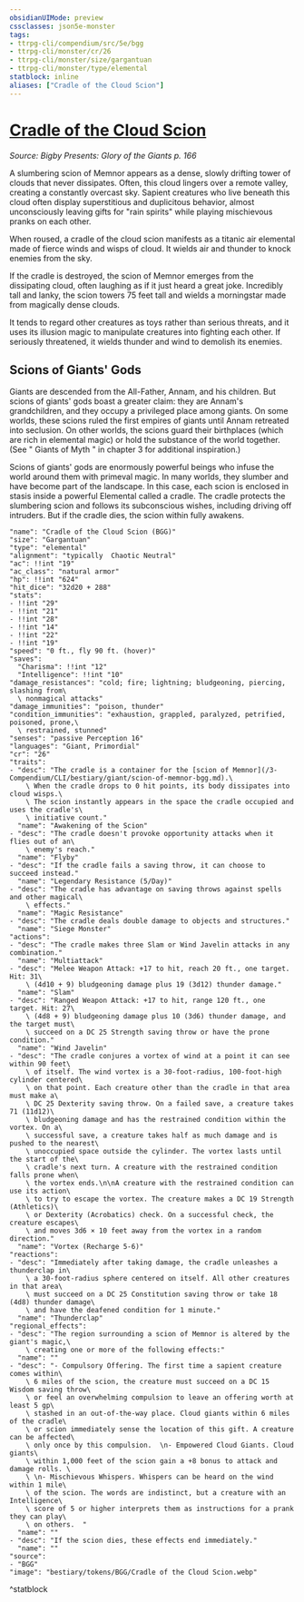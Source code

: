 ```yaml
---
obsidianUIMode: preview
cssclasses: json5e-monster
tags:
- ttrpg-cli/compendium/src/5e/bgg
- ttrpg-cli/monster/cr/26
- ttrpg-cli/monster/size/gargantuan
- ttrpg-cli/monster/type/elemental
statblock: inline
aliases: ["Cradle of the Cloud Scion"]
---
```

# [Cradle of the Cloud Scion](3-Compendium\CLI\bestiary\elemental/cradle-of-the-cloud-scion-bgg.md)
*Source: Bigby Presents: Glory of the Giants p. 166*  

A slumbering scion of Memnor appears as a dense, slowly drifting tower of clouds that never dissipates. Often, this cloud lingers over a remote valley, creating a constantly overcast sky. Sapient creatures who live beneath this cloud often display superstitious and duplicitous behavior, almost unconsciously leaving gifts for "rain spirits" while playing mischievous pranks on each other.

When roused, a cradle of the cloud scion manifests as a titanic air elemental made of fierce winds and wisps of cloud. It wields air and thunder to knock enemies from the sky.

If the cradle is destroyed, the scion of Memnor emerges from the dissipating cloud, often laughing as if it just heard a great joke. Incredibly tall and lanky, the scion towers 75 feet tall and wields a morningstar made from magically dense clouds.

It tends to regard other creatures as toys rather than serious threats, and it uses its illusion magic to manipulate creatures into fighting each other. If seriously threatened, it wields thunder and wind to demolish its enemies.

## Scions of Giants' Gods

Giants are descended from the All-Father, Annam, and his children. But scions of giants' gods boast a greater claim: they are Annam's grandchildren, and they occupy a privileged place among giants. On some worlds, these scions ruled the first empires of giants until Annam retreated into seclusion. On other worlds, the scions guard their birthplaces (which are rich in elemental magic) or hold the substance of the world together. (See " Giants of Myth " in chapter 3 for additional inspiration.)

Scions of giants' gods are enormously powerful beings who infuse the world around them with primeval magic. In many worlds, they slumber and have become part of the landscape. In this case, each scion is enclosed in stasis inside a powerful Elemental called a cradle. The cradle protects the slumbering scion and follows its subconscious wishes, including driving off intruders. But if the cradle dies, the scion within fully awakens.

```statblock
"name": "Cradle of the Cloud Scion (BGG)"
"size": "Gargantuan"
"type": "elemental"
"alignment": "typically  Chaotic Neutral"
"ac": !!int "19"
"ac_class": "natural armor"
"hp": !!int "624"
"hit_dice": "32d20 + 288"
"stats":
- !!int "29"
- !!int "21"
- !!int "28"
- !!int "14"
- !!int "22"
- !!int "19"
"speed": "0 ft., fly 90 ft. (hover)"
"saves":
  "Charisma": !!int "12"
  "Intelligence": !!int "10"
"damage_resistances": "cold; fire; lightning; bludgeoning, piercing, slashing from\
  \ nonmagical attacks"
"damage_immunities": "poison, thunder"
"condition_immunities": "exhaustion, grappled, paralyzed, petrified, poisoned, prone,\
  \ restrained, stunned"
"senses": "passive Perception 16"
"languages": "Giant, Primordial"
"cr": "26"
"traits":
- "desc": "The cradle is a container for the [scion of Memnor](/3-Compendium/CLI/bestiary/giant/scion-of-memnor-bgg.md).\
    \ When the cradle drops to 0 hit points, its body dissipates into cloud wisps.\
    \ The scion instantly appears in the space the cradle occupied and uses the cradle's\
    \ initiative count."
  "name": "Awakening of the Scion"
- "desc": "The cradle doesn't provoke opportunity attacks when it flies out of an\
    \ enemy's reach."
  "name": "Flyby"
- "desc": "If the cradle fails a saving throw, it can choose to succeed instead."
  "name": "Legendary Resistance (5/Day)"
- "desc": "The cradle has advantage on saving throws against spells and other magical\
    \ effects."
  "name": "Magic Resistance"
- "desc": "The cradle deals double damage to objects and structures."
  "name": "Siege Monster"
"actions":
- "desc": "The cradle makes three Slam or Wind Javelin attacks in any combination."
  "name": "Multiattack"
- "desc": "Melee Weapon Attack: +17 to hit, reach 20 ft., one target. Hit: 31\
    \ (4d10 + 9) bludgeoning damage plus 19 (3d12) thunder damage."
  "name": "Slam"
- "desc": "Ranged Weapon Attack: +17 to hit, range 120 ft., one target. Hit: 27\
    \ (4d8 + 9) bludgeoning damage plus 10 (3d6) thunder damage, and the target must\
    \ succeed on a DC 25 Strength saving throw or have the prone condition."
  "name": "Wind Javelin"
- "desc": "The cradle conjures a vortex of wind at a point it can see within 90 feet\
    \ of itself. The wind vortex is a 30-foot-radius, 100-foot-high cylinder centered\
    \ on that point. Each creature other than the cradle in that area must make a\
    \ DC 25 Dexterity saving throw. On a failed save, a creature takes 71 (11d12)\
    \ bludgeoning damage and has the restrained condition within the vortex. On a\
    \ successful save, a creature takes half as much damage and is pushed to the nearest\
    \ unoccupied space outside the cylinder. The vortex lasts until the start of the\
    \ cradle's next turn. A creature with the restrained condition falls prone when\
    \ the vortex ends.\n\nA creature with the restrained condition can use its action\
    \ to try to escape the vortex. The creature makes a DC 19 Strength (Athletics)\
    \ or Dexterity (Acrobatics) check. On a successful check, the creature escapes\
    \ and moves 3d6 × 10 feet away from the vortex in a random direction."
  "name": "Vortex (Recharge 5-6)"
"reactions":
- "desc": "Immediately after taking damage, the cradle unleashes a thunderclap in\
    \ a 30-foot-radius sphere centered on itself. All other creatures in that area\
    \ must succeed on a DC 25 Constitution saving throw or take 18 (4d8) thunder damage\
    \ and have the deafened condition for 1 minute."
  "name": "Thunderclap"
"regional_effects":
- "desc": "The region surrounding a scion of Memnor is altered by the giant's magic,\
    \ creating one or more of the following effects:"
  "name": ""
- "desc": "- Compulsory Offering. The first time a sapient creature comes within\
    \ 6 miles of the scion, the creature must succeed on a DC 15 Wisdom saving throw\
    \ or feel an overwhelming compulsion to leave an offering worth at least 5 gp\
    \ stashed in an out-of-the-way place. Cloud giants within 6 miles of the cradle\
    \ or scion immediately sense the location of this gift. A creature can be affected\
    \ only once by this compulsion.  \n- Empowered Cloud Giants. Cloud giants\
    \ within 1,000 feet of the scion gain a +8 bonus to attack and damage rolls. \
    \ \n- Mischievous Whispers. Whispers can be heard on the wind within 1 mile\
    \ of the scion. The words are indistinct, but a creature with an Intelligence\
    \ score of 5 or higher interprets them as instructions for a prank they can play\
    \ on others.  "
  "name": ""
- "desc": "If the scion dies, these effects end immediately."
  "name": ""
"source":
- "BGG"
"image": "bestiary/tokens/BGG/Cradle of the Cloud Scion.webp"
```
^statblock